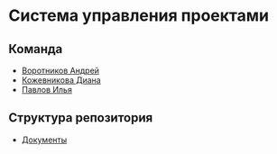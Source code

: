 # Система управления проектами
## Команда
+ [Воротников Андрей](https://github.com/aVorotnikov)
+ [Кожевникова Диана](https://github.com/diakozhh)
+ [Павлов Илья](https://github.com/IlyaP01)

## Структура репозитория
+ [Документы](docs)
